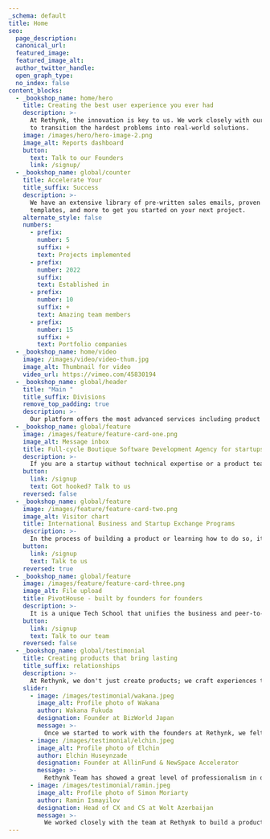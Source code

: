 ```yaml
---
_schema: default
title: Home
seo:
  page_description:
  canonical_url:
  featured_image:
  featured_image_alt:
  author_twitter_handle:
  open_graph_type:
  no_index: false
content_blocks:
  - _bookshop_name: home/hero
    title: Creating the best user experience you ever had
    description: >-
      At Rethynk, the innovation is key to us. We work closely with our customers
      to transition the hardest problems into real-world solutions.
    image: /images/hero/hero-image-2.png
    image_alt: Reports dashboard
    button:
      text: Talk to our Founders
      link: /signup/
  - _bookshop_name: global/counter
    title: Accelerate Your 
    title_suffix: Success
    description: >-
      We have an extensive library of pre-written sales emails, proven marketing
      templates, and more to get you started on your next project.
    alternate_style: false
    numbers:
      - prefix: 
        number: 5
        suffix: +
        text: Projects implemented
      - prefix:
        number: 2022
        suffix:
        text: Established in
      - prefix:
        number: 10
        suffix: +
        text: Amazing team members
      - prefix:
        number: 15
        suffix: +
        text: Portfolio companies
  - _bookshop_name: home/video
    image: /images/video/video-thum.jpg
    image_alt: Thumbnail for video
    video_url: https://vimeo.com/45830194
  - _bookshop_name: global/header
    title: "Main "
    title_suffix: Divisions
    remove_top_padding: true
    description: >-
      Our platform offers the most advanced services including product development, startup exchange programs, and company unique products such as Tech School and Voxpal.
  - _bookshop_name: global/feature
    image: /images/feature/feature-card-one.png
    image_alt: Message inbox
    title: Full-cycle Boutique Software Development Agency for startups
    description: >-
      If you are a startup without technical expertise or a product team with less or no business knowledge, our team steps into the "stage" here. Starting from idea validation to post-production support, we are your best allies in the process.
    button:
      link: /signup
      text: Got hooked? Talk to us
    reversed: false
  - _bookshop_name: global/feature
    image: /images/feature/feature-card-two.png
    image_alt: Visitor chart
    title: International Business and Startup Exchange Programs
    description: >-
      In the process of building a product or learning how to do so, it is essential to have an international perspective. With our vast network, we organize small and big sized programs which helps attendees to enhance their skills and network.
    button:
      link: /signup
      text: Talk to us
    reversed: true
  - _bookshop_name: global/feature
    image: /images/feature/feature-card-three.png
    image_alt: File upload
    title: PivotHouse - built by founders for founders
    description: >-
      It is a unique Tech School that unifies the business and peer-to-peer software development learning process. Ideal for everyone who wants to become a software engineer or start their own startup company in 12 month. This product is ideal for  European,MENA region focused companies.
    button:
      link: /signup
      text: Talk to our team
    reversed: false
  - _bookshop_name: global/testimonial
    title: Creating products that bring lasting 
    title_suffix: relationships
    description: >-
      At Rethynk, we don't just create products; we craft experiences that build enduring relationships. Our innovative solutions are designed to keep our customers coming back, strengthening their connection with the brand.
    slider:
      - image: /images/testimonial/wakana.jpeg
        image_alt: Profile photo of Wakana
        author: Wakana Fukuda
        designation: Founder at BizWorld Japan
        message: >-
          Once we started to work with the founders at Rethynk, we felt special and the requests were taken in very much detail
      - image: /images/testimonial/elchin.jpeg
        image_alt: Profile photo of Elchin
        author: Elchin Huseynzade
        designation: Founder at AllinFund & NewSpace Accelerator
        message: >-
          Rethynk Team has showed a great level of professionalism in our Tallinn exchange program by helping in networking with investors.
      - image: /images/testimonial/ramin.jpeg
        image_alt: Profile photo of Simon Moriarty
        author: Ramin Ismayilov
        designation: Head of CX and CS at Wolt Azerbaijan
        message: >-
          We worked closely with the team at Rethynk to build a product that is now assisting 10s of customers to assess reviews.
---
```


